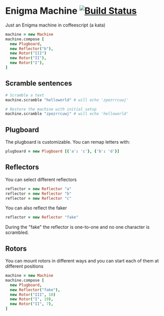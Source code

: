 # Enigma Machine [![Build Status](https://travis-ci.org/wdalmut/enigma.svg?branch=master)](https://travis-ci.org/wdalmut/enigma)

Just an Enigma machine in coffeescript (a kata)

```coffee
machine = new Machine
machine.compose [
  new Plugboard,
  new Reflector("b"),
  new Rotor("III")
  new Rotor("II"),
  new Rotor("I"),
]
```

## Scramble sentences

```coffee
# Scramble a text
machine.scramble "helloworld" # will echo 'zpezrrcuwj'
```

```coffee
# Restore the machine with initial setup
machine.scramble "zpezrrcuwj" # will echo 'helloworld'
```

## Plugboard

The plugboard is customizable. You can remap letters with:

```coffee
plugboard = new Plugboard [{'a': 'c'}, {'b': 'd'}]
```

## Reflectors

You can select different reflectors

```coffee
reflector = new Reflector "a"
reflector = new Reflector "b"
reflector = new Reflector "c"
```

You can also reflect the faker

```coffee
reflector = new Reflector "fake"
```

During the "fake" the reflector is one-to-one and no one character is scrambled.

## Rotors

You can mount rotors in different ways and you can start each of them at
different positions

```coffee
machine = new Machine
machine.compose [
  new Plugboard,
  new Reflector("fake"),
  new Rotor("III", 10)
  new Rotor("I", 19),
  new Rotor("II", 7),
]
```

